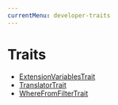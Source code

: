 ```yaml
---
currentMenu: developer-traits
---
```

# Traits

- [ExtensionVariablesTrait](ExtensionVariablesTrait.md)
- [TranslatorTrait](TranslatorTrait.md)
- [WhereFromFilterTrait](WhereFromFilterTrait.md)
